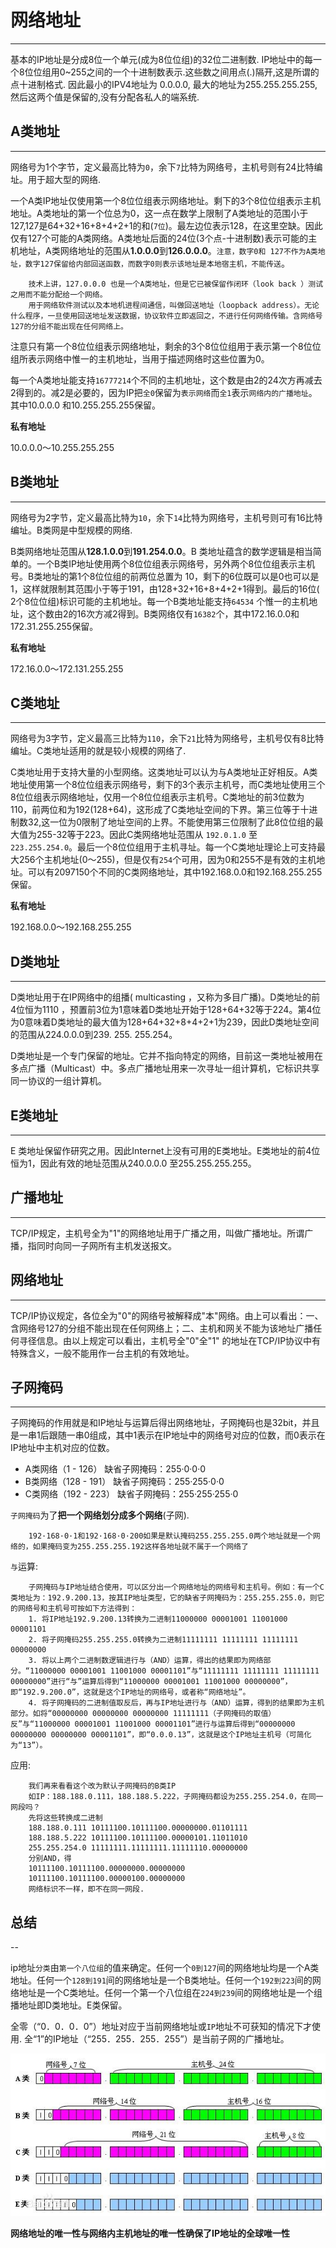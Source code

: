 # 网络地址

---

基本的IP地址是分成8位一个单元(成为8位位组)的32位二进制数. IP地址中的每一个8位位组用0~255之间的一个十进制数表示.这些数之间用点(.)隔开,这是所谓的点十进制格式. 因此最小的IPV4地址为 0.0.0.0, 最大的地址为255.255.255.255, 然后这两个值是保留的,没有分配各私人的端系统.


## A类地址

---

网络号为1个字节，定义最高比特为`0`，余下`7`比特为网络号，主机号则有24比特编址。用于超大型的网络.

一个A类IP地址仅使用第一个8位位组表示网络地址。剩下的3个8位位组表示主机地址。A类地址的第一个位总为0，这一点在数学上限制了A类地址的范围小于 127,127是64+32+16+8+4+2+1的和(`7位`)。最左边位表示128，在这里空缺。因此仅有127个可能的A类网络。A类地址后面的24位(3个点-十进制数)表示可能的主机地址，A类网络地址的范围从**1.0.0.0**到**126.0.0.0**。`注意，数字0和 127不作为A类地址，数字127保留给内部回送函数，而数字0则表示该地址是本地宿主机，不能传送`。

		技术上讲，127.0.0.0 也是一个A类地址，但是它已被保留作闭环（look back ）测试之用而不能分配给一个网络。
		用于网络软件测试以及本地机进程间通信，叫做回送地址（loopback address）。无论什么程序，一旦使用回送地址发送数据，协议软件立即返回之，不进行任何网络传输。含网络号127的分组不能出现在任何网络上。
		
注意只有第一个8位位组表示网络地址，剩余的3个8位位组用于表示第一个8位位组所表示网络中惟一的主机地址，当用于描述网络时这些位置为0。

每一个A类地址能支持`16777214`个不同的主机地址，这个数是由2的24次方再减去2得到的。减2是必要的，因为IP把`全0`保留为`表示网络`而`全1`表示`网络内的广播地址`。其中10.0.0.0 和10.255.255.255保留。

**私有地址**

10.0.0.0～10.255.255.255

## B类地址

---

网络号为2字节，定义最高比特为`10`，余下`14`比特为网络号，主机号则可有16比特编址。B类网是中型规模的网络.

B类网络地址范围从**128.1.0.0**到**191.254.0.0**。B 类地址蕴含的数学逻辑是相当简单的。一个B类IP地址使用两个8位位组表示网络号，另外两个8位位组表示主机号。B类地址的第1个8位位组的前两位总置为 10，剩下的6位既可以是0也可以是1，这样就限制其范围小于等于191，由128+32+16+8+4+2+1得到。最后的16位( 2个8位位组)标识可能的主机地址。每一个B类地址能支持`64534` 个惟一的主机地址，这个数由2的16次方减2得到。B类网络仅有`16382`个，其中172.16.0.0和172.31.255.255保留。

**私有地址**

172.16.0.0～172.131.255.255

## C类地址

---

网络号为3字节，定义最高三比特为`110`，余下`21`比特为网络号，主机号仅有8比特编址。C类地址适用的就是较小规模的网络了.

C类地址用于支持大量的小型网络。这类地址可以认为与A类地址正好相反。A类地址使用第一个8位位组表示网络号，剩下的3个表示主机号，而C类地址使用三个8位位组表示网络地址，仅用一个8位位组表示主机号。C类地址的前3位数为110，前两位和为192(128+64)，这形成了C类地址空间的下界。第三位等于十进制数32,这一位为0限制了地址空间的上界。不能使用第三位限制了此8位位组的最大值为255-32等于223。因此C类网络地址范围从 `192.0.1.0` 至 `223.255.254.0`。最后一个8位位组用于主机寻址。每一个C类地址理论上可支持最大256个主机地址(0～255)，但是仅有`254`个可用，因为0和255不是有效的主机地址。可以有2097150个不同的C类网络地址，其中192.168.0.0和192.168.255.255保留。

**私有地址**

192.168.0.0～192.168.255.255

## D类地址

---

D类地址用于在IP网络中的组播( multicasting ，又称为多目广播)。D类地址的前4位恒为1110 ，预置前3位为1意味着D类地址开始于128+64+32等于224。第4位为0意味着D类地址的最大值为128+64+32+8+4+2+1为239，因此D类地址空间的范围从224.0.0.0到239. 255. 255.254。

D类地址是一个专门保留的地址。它并不指向特定的网络，目前这一类地址被用在多点广播（Multicast）中。多点广播地址用来一次寻址一组计算机，它标识共享同一协议的一组计算机。 

## E类地址

---

E 类地址保留作研究之用。因此Internet上没有可用的E类地址。E类地址的前4位恒为1，因此有效的地址范围从240.0.0.0 至255.255.255.255。


## 广播地址

---

 TCP/IP规定，主机号全为"1"的网络地址用于广播之用，叫做广播地址。所谓广播，指同时向同一子网所有主机发送报文。

## 网络地址

---

 TCP/IP协议规定，各位全为"0"的网络号被解释成"本"网络。由上可以看出：一、含网络号127的分组不能出现在任何网络上；二、主机和网关不能为该地址广播任何寻径信息。由以上规定可以看出，主机号全"0"全"1"
的地址在TCP/IP协议中有特殊含义，一般不能用作一台主机的有效地址。

## 子网掩码

---

子网掩码的作用就是和IP地址与运算后得出网络地址，子网掩码也是32bit，并且是一串1后跟随一串0组成，其中1表示在IP地址中的网络号对应的位数，而0表示在IP地址中主机对应的位数。

*  A类网络（1 - 126） 缺省子网掩码：255·0·0·0
*  B类网络（128 - 191） 缺省子网掩码：255·255·0·0
*  C类网络（192 - 223） 缺省子网掩码：255·255·255·0

`子网掩码`为了**把一个网络划分成多个网络**(子网).

		192·168·0·1和192·168·0·200如果是默认掩码255.255.255.0两个地址就是一个网络的，如果掩码变为255.255.255.192这样各地址就不属于一个网络了

`与`运算:

		子网掩码与IP地址结合使用，可以区分出一个网络地址的网络号和主机号。例如：有一个C类地址为：192.9.200.13，按其IP地址类型，它的缺省子网掩码为：255.255.255.0，则它的网络号和主机号可按如下方法得到：
		1. 将IP地址192.9.200.13转换为二进制11000000 00001001 11001000 00001101
		2. 将子网掩码255.255.255.0转换为二进制11111111 11111111 11111111 00000000
		3. 将以上两个二进制数逻辑进行与（AND）运算，得出的结果即为网络部分。“11000000 00001001 11001000 00001101”与“11111111 11111111 11111111 00000000”进行“与”运算后得到“11000000 00001001 11001000 00000000”，即“192.9.200.0”，这就是这个IP地址的网络号，或者称“网络地址”。
		4. 将子网掩码的二进制值取反后，再与IP地址进行与（AND）运算，得到的结果即为主机部分。如将“00000000 00000000 00000000 11111111（子网掩码的取值）反”与“11000000 00001001 11001000 00001101”进行与运算后得到“00000000 00000000 00000000 00001101”，即“0.0.0.13”，这就是这个IP地址主机号（可简化为“13”）。
		
应用:
	
		我们再来看看这个改为默认子网掩码的B类IP
		如IP：188.188.0.111，188.188.5.222，子网掩码都设为255.255.254.0，在同一网段吗？
		先将这些转换成二进制
		188.188.0.111 10111100.10111100.00000000.01101111
		188.188.5.222 10111100.10111100.00000101.11011010
		255.255.254.0 11111111.11111111.11111110.00000000
		分别AND，得
		10111100.10111100.00000000.00000000
		10111100.10111100.00000100.00000000
		网络标识不一样，即不在同一网段.
		
## 总结

--

ip地址`分类`由`第一个八位组`的值来确定。任何一个`0到127`间的网络地址均是一个A类地址。任何一个`128到191`间的网络地址是一个B类地址。任何一个`192到223`间的网络地址是一个C类地址。任何一个第一个八位组在`224到239`间的网络地址是一个组播地址即D类地址。E类保留。

全零（“0．0．0．0”）地址对应于当前网络地址或`IP`地址不可获知的情况下才使用. 全“1”的IP地址（“255．255．255．255”）是当前子网的广播地址。 

![网络号和主机号](./img/4.jpg "网络号和主机号")

**网络地址的唯一性与网络内主机地址的唯一性确保了IP地址的全球唯一性**
